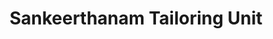 ---
title: "Sankeerthanam Tailoring Unit"
url: /kollam/sankeerthanam-tailoring-unit/
shop: Schneiderei
---
